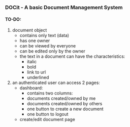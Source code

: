 ### DOCit - A basic Document Management System

#### TO-DO:

1.  document object  
	*  contains only text (data)  
	*  has one owner  
	*  can be viewed by everyone  
	*  can be edited only by the owner  
	*  the text  in a document can have the characteristics:  
		*  italic 
		*  bold  
		*  link to url  
		* underlined  
2.  an authenticated user can access 2 pages:  
	*  dashboard:  
		*  contains two columns:  
		*  documents created/owned by me  
		*  documents created/owned by others  
		*  one button to create a new document  
		*  one button to logout  
	*  create/edit document page  


